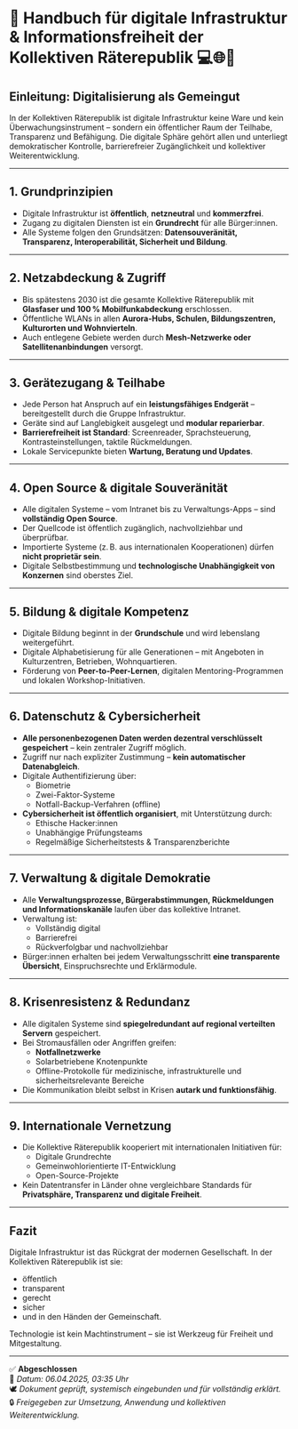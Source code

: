 
# 📘 Handbuch für digitale Infrastruktur & Informationsfreiheit der Kollektiven Räterepublik 💻🌐🔐

## Einleitung: Digitalisierung als Gemeingut

In der Kollektiven Räterepublik ist digitale Infrastruktur keine Ware und kein Überwachungsinstrument – sondern ein öffentlicher Raum der Teilhabe, Transparenz und Befähigung. Die digitale Sphäre gehört allen und unterliegt demokratischer Kontrolle, barrierefreier Zugänglichkeit und kollektiver Weiterentwicklung.

---

## 1. Grundprinzipien

- Digitale Infrastruktur ist **öffentlich**, **netzneutral** und **kommerzfrei**.
- Zugang zu digitalen Diensten ist ein **Grundrecht** für alle Bürger:innen.
- Alle Systeme folgen den Grundsätzen: **Datensouveränität, Transparenz, Interoperabilität, Sicherheit und Bildung**.

---

## 2. Netzabdeckung & Zugriff

- Bis spätestens 2030 ist die gesamte Kollektive Räterepublik mit **Glasfaser und 100 % Mobilfunkabdeckung** erschlossen.
- Öffentliche WLANs in allen **Aurora-Hubs, Schulen, Bildungszentren, Kulturorten und Wohnvierteln**.
- Auch entlegene Gebiete werden durch **Mesh-Netzwerke oder Satellitenanbindungen** versorgt.

---

## 3. Gerätezugang & Teilhabe

- Jede Person hat Anspruch auf ein **leistungsfähiges Endgerät** – bereitgestellt durch die Gruppe Infrastruktur.
- Geräte sind auf Langlebigkeit ausgelegt und **modular reparierbar**.
- **Barrierefreiheit ist Standard**: Screenreader, Sprachsteuerung, Kontrasteinstellungen, taktile Rückmeldungen.
- Lokale Servicepunkte bieten **Wartung, Beratung und Updates**.

---

## 4. Open Source & digitale Souveränität

- Alle digitalen Systeme – vom Intranet bis zu Verwaltungs-Apps – sind **vollständig Open Source**.
- Der Quellcode ist öffentlich zugänglich, nachvollziehbar und überprüfbar.
- Importierte Systeme (z. B. aus internationalen Kooperationen) dürfen **nicht proprietär sein**.
- Digitale Selbstbestimmung und **technologische Unabhängigkeit von Konzernen** sind oberstes Ziel.

---

## 5. Bildung & digitale Kompetenz

- Digitale Bildung beginnt in der **Grundschule** und wird lebenslang weitergeführt.
- Digitale Alphabetisierung für alle Generationen – mit Angeboten in Kulturzentren, Betrieben, Wohnquartieren.
- Förderung von **Peer-to-Peer-Lernen**, digitalen Mentoring-Programmen und lokalen Workshop-Initiativen.

---

## 6. Datenschutz & Cybersicherheit

- **Alle personenbezogenen Daten werden dezentral verschlüsselt gespeichert** – kein zentraler Zugriff möglich.
- Zugriff nur nach expliziter Zustimmung – **kein automatischer Datenabgleich**.
- Digitale Authentifizierung über:
  - Biometrie
  - Zwei-Faktor-Systeme
  - Notfall-Backup-Verfahren (offline)
- **Cybersicherheit ist öffentlich organisiert**, mit Unterstützung durch:
  - Ethische Hacker:innen
  - Unabhängige Prüfungsteams
  - Regelmäßige Sicherheitstests & Transparenzberichte

---

## 7. Verwaltung & digitale Demokratie

- Alle **Verwaltungsprozesse, Bürgerabstimmungen, Rückmeldungen und Informationskanäle** laufen über das kollektive Intranet.
- Verwaltung ist:
  - Vollständig digital
  - Barrierefrei
  - Rückverfolgbar und nachvollziehbar
- Bürger:innen erhalten bei jedem Verwaltungsschritt **eine transparente Übersicht**, Einspruchsrechte und Erklärmodule.

---

## 8. Krisenresistenz & Redundanz

- Alle digitalen Systeme sind **spiegelredundant auf regional verteilten Servern** gespeichert.
- Bei Stromausfällen oder Angriffen greifen:
  - **Notfallnetzwerke**
  - Solarbetriebene Knotenpunkte
  - Offline-Protokolle für medizinische, infrastrukturelle und sicherheitsrelevante Bereiche
- Die Kommunikation bleibt selbst in Krisen **autark und funktionsfähig**.

---

## 9. Internationale Vernetzung

- Die Kollektive Räterepublik kooperiert mit internationalen Initiativen für:
  - Digitale Grundrechte
  - Gemeinwohlorientierte IT-Entwicklung
  - Open-Source-Projekte
- Kein Datentransfer in Länder ohne vergleichbare Standards für **Privatsphäre, Transparenz und digitale Freiheit**.

---

## Fazit

Digitale Infrastruktur ist das Rückgrat der modernen Gesellschaft. In der Kollektiven Räterepublik ist sie:
- öffentlich
- transparent
- gerecht
- sicher
- und in den Händen der Gemeinschaft.

Technologie ist kein Machtinstrument – sie ist Werkzeug für Freiheit und Mitgestaltung.

---

✅ **Abgeschlossen**  
📅 *Datum: 06.04.2025, 03:35 Uhr*  
🕊️ *Dokument geprüft, systemisch eingebunden und für vollständig erklärt.*  
🔒 *Freigegeben zur Umsetzung, Anwendung und kollektiven Weiterentwicklung.*
